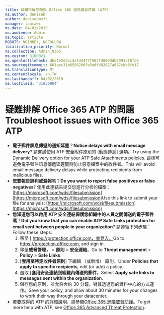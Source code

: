 ```yaml
---
title: 疑難排解問題與 Office 365 進階威脅防護 (ATP)
ms.author: deniseb
author: denisebmsft
manager: laurawi
ms.date: 04/01/2019
ms.audience: Admin
ms.topic: article
ROBOTS: NOINDEX, NOFOLLOW
localization_priority: Normal
ms.collection: Admin_O365
ms.custom: 3100021
ms.openlocfilehash: dbdfe2ddcc4afd4477f66ffd060ddb7093af8fd6
ms.sourcegitcommit: 601aec31e6556286fe5e0fd62827a037cbb6fe17
ms.translationtype: MT
ms.contentlocale: zh-TW
ms.lasthandoff: 04/02/2019
ms.locfileid: "31030904"
---
```

# <a name="troubleshoot-issues-with-office-365-atp"></a><span data-ttu-id="0f55d-102">疑難排解 Office 365 ATP 的問題</span><span class="sxs-lookup"><span data-stu-id="0f55d-102">Troubleshoot issues with Office 365 ATP</span></span>

- <span data-ttu-id="0f55d-103">**電子郵件訊息傳遞的通知延遲**？</span><span class="sxs-lookup"><span data-stu-id="0f55d-103">**Notice delays with email message delivery**?</span></span> <span data-ttu-id="0f55d-104">請嘗試使用 ATP 安全附件原則的 [動態傳遞] 選項。</span><span class="sxs-lookup"><span data-stu-id="0f55d-104">Try using the Dynamic Delivery option for your ATP Safe Attachments policies.</span></span> <span data-ttu-id="0f55d-105">這樣可避免電子郵件訊息傳遞延遲同時防止惡意檔案中的收件者。</span><span class="sxs-lookup"><span data-stu-id="0f55d-105">This will avoid email message delivery delays while protecting recipients from malicious files.</span></span>
- <span data-ttu-id="0f55d-106">**您要報告誤判或漏報**嗎？</span><span class="sxs-lookup"><span data-stu-id="0f55d-106">**Do you want to report false positives or false negatives**?</span></span> <span data-ttu-id="0f55d-107">使用此連結來提交您進行分析的檔案：[https://microsoft.com/wdsi/filesubmission](https://microsoft.com/wdsi/filesubmission)</span><span class="sxs-lookup"><span data-stu-id="0f55d-107">Use this link to submit your file for analysis: [https://microsoft.com/wdsi/filesubmission](https://microsoft.com/wdsi/filesubmission)</span></span>
- <span data-ttu-id="0f55d-108">**您知道您可以啟用 ATP 安全連結保護您組織中的人員之間傳送的電子郵件嗎**？</span><span class="sxs-lookup"><span data-stu-id="0f55d-108">**Did you know that you can enable ATP Safe Links protection for email sent between people in your organization**?</span></span> <span data-ttu-id="0f55d-109">請遵循下列步驟：</span><span class="sxs-lookup"><span data-stu-id="0f55d-109">Follow these steps:</span></span>
    1. <span data-ttu-id="0f55d-110">移至 [ https://protection.office.com，並登入。</span><span class="sxs-lookup"><span data-stu-id="0f55d-110">Go to https://protection.office.com, and sign in.</span></span>
    2. <span data-ttu-id="0f55d-111">移至**威脅管理，** > **原則** > **安全連結**。</span><span class="sxs-lookup"><span data-stu-id="0f55d-111">Go to **Threat management** > **Policy** > **Safe Links**.</span></span>
    3. <span data-ttu-id="0f55d-112">[**套用至特定收件者原則**] 下編輯 （或新增） 原則。</span><span class="sxs-lookup"><span data-stu-id="0f55d-112">Under **Policies that apply to specific recipients**, edit (or add) a policy.</span></span>
    4. <span data-ttu-id="0f55d-113">選取 [**套用安全連結到組織內傳送的郵件**。</span><span class="sxs-lookup"><span data-stu-id="0f55d-113">Select **Apply safe links to messages sent within the organization**.</span></span>
    5. <span data-ttu-id="0f55d-114">儲存您的原則，並允許大約 30 分鐘，對其透過您的資料中心的方式運作。</span><span class="sxs-lookup"><span data-stu-id="0f55d-114">Save your policy, and allow about 30 minutes for your changes to work their way through your datacenter.</span></span>
- <span data-ttu-id="0f55d-115">若要取得的 ATP 的詳細說明，請參閱[Office 365 進階威脅防護](https://docs.microsoft.com/office365/securitycompliance/office-365-atp)。</span><span class="sxs-lookup"><span data-stu-id="0f55d-115">To get more help with ATP, see [Office 365 Advanced Threat Protection](https://docs.microsoft.com/office365/securitycompliance/office-365-atp).</span></span>